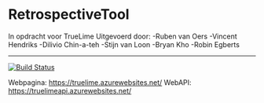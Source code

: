 RetrospectiveTool
=================

In opdracht voor TrueLime
Uitgevoerd door:
-Ruben van Oers
-Vincent Hendriks
-Dilivio Chin-a-teh
-Stijn van Loon
-Bryan Kho
-Robin Egberts

--------------------
[![Build Status](https://dev.azure.com/rvanoers1/TrueLime/_apis/build/status/roers1.RetrospectiveTool?branchName=master)](https://dev.azure.com/rvanoers1/TrueLime/_build/latest?definitionId=3&branchName=master)

Webpagina: https://truelime.azurewebsites.net/
WebAPI: https://truelimeapi.azurewebsites.net/
